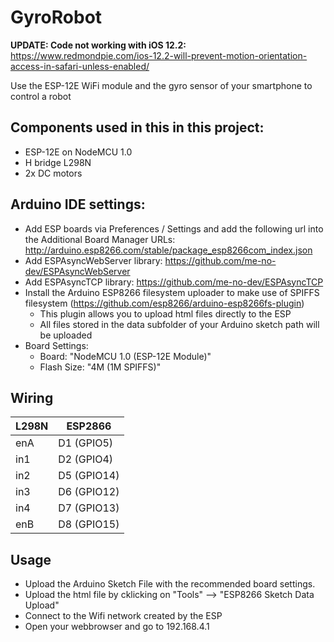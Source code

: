 # GyroRobot
<b>UPDATE: Code not working with iOS 12.2:</b> https://www.redmondpie.com/ios-12.2-will-prevent-motion-orientation-access-in-safari-unless-enabled/

Use the ESP-12E WiFi module and the gyro sensor of your smartphone to control a robot


## Components used in this in this project:
- ESP-12E on NodeMCU 1.0
- H bridge L298N
- 2x DC motors

## Arduino IDE settings:
- Add ESP boards via Preferences / Settings and add the following url into the Additional Board Manager URLs:  http://arduino.esp8266.com/stable/package_esp8266com_index.json
- Add ESPAsyncWebServer library: https://github.com/me-no-dev/ESPAsyncWebServer
- Add ESPAsyncTCP library: https://github.com/me-no-dev/ESPAsyncTCP
- Install the Arduino ESP8266 filesystem uploader to make use of SPIFFS filesystem (https://github.com/esp8266/arduino-esp8266fs-plugin)
    - This plugin allows you to upload html files directly to the ESP
    - All files stored in the data subfolder of your Arduino sketch path will be uploaded   
- Board Settings:
    - Board: "NodeMCU 1.0 (ESP-12E Module)"
    - Flash Size: "4M (1M SPIFFS)"

## Wiring

L298N | ESP2866
------|-------------
enA   | D1  (GPIO5)
in1   | D2  (GPIO4)
in2   | D5  (GPIO14)
in3   | D6  (GPIO12)
in4   | D7  (GPIO13)
enB   |D8  (GPIO15)

## Usage

- Upload the Arduino Sketch File with the recommended board settings.
- Upload the html file by cklicking on "Tools" --> "ESP8266 Sketch Data Upload"
- Connect to the Wifi network created by the ESP
- Open your webbrowser and go to 192.168.4.1
